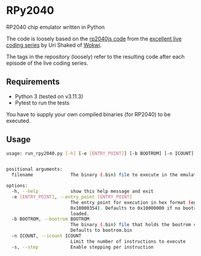 # RPy2040

RP2040 chip emulator written in Python

The code is loosely based on the [rp2040js code](https://github.com/wokwi/rp2040js) from the [excellent live coding series](https://youtube.com/playlist?list=PLLomdjsHtJTxT-vdJHwa3z62dFXZnzYBm&si=1AcioLyIXY0Y92L1) by Uri Shaked of [Wokwi](https://wokwi.com).

The tags in the repository (loosely) refer to the resulting code after each episode of the live coding series.

## Requirements

* Python 3 (tested on v3.11.3)
* Pytest to run the tests

You have to supply your own compiled binaries (for RP2040) to be executed.

## Usage

```bash
usage: run_rpy2040.py [-h] [-e [ENTRY_POINT]] [-b BOOTROM] [-n ICOUNT] [-s] filename


positional arguments:
  filename              The binary (.bin) file to execute in the emulator

options:
  -h, --help            show this help message and exit
  -e [ENTRY_POINT], --entry_point [ENTRY_POINT]
                        The entry point for execution in hex format (eg.
                        0x10000354). Defaults to 0x10000000 if no bootrom is
                        loaded.
  -b BOOTROM, --bootrom BOOTROM
                        The binary (.bin) file that holds the bootrom code.
                        Defaults to bootrom.bin
  -n ICOUNT, --icount ICOUNT
                        Limit the number of instructions to execute
  -s, --step            Enable stepping per instruction
```